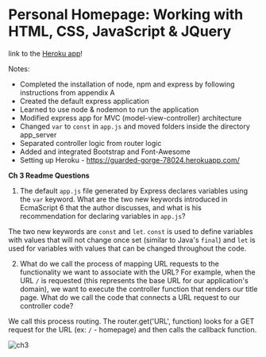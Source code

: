 # <a name="homepage"></a>Personal Homepage: Working with HTML, CSS, JavaScript & JQuery

link to the [Heroku app](https://thawing-earth-95168.herokuapp.com/)!

Notes:

* Completed the installation of node, npm and express by following instructions from appendix A
* Created the default express application
* Learned to use node & nodemon to run the application
* Modified express app for MVC (model-view-controller) architecture
* Changed `var` to `const` in `app.js` and moved folders inside the directory app_server
* Separated controller logic from router logic
* Added and integrated Bootstrap and Font-Awesome
* Setting up Heroku - https://guarded-gorge-78024.herokuapp.com/

**Ch 3 Readme Questions**

1. The default `app.js` file generated by Express declares variables using the `var` keyword. What are the two new keywords introduced in EcmaScript 6 that the author discusses, and what is his recommendation for declaring variables in `app.js`?

The two new keywords are `const` and `let`. `const` is used to define variables with values that will not change once set (similar to Java's `final`) and `let` is used for variables with values that can be changed throughout the code.

2. What do we call the process of mapping URL requests to the functionality we want to associate with the URL? For example, when the URL `/` is requested (this represents the base URL for our application's domain), we want to execute the controller function that renders our title page. What do we call the code that connects a URL request to our controller code?

We call this process routing. The router.get('URL', function) looks for a GET request for the URL (ex: `/` - homepage) and then calls the callback function.

![ch3](/readme_images/chapter3.jpg)
